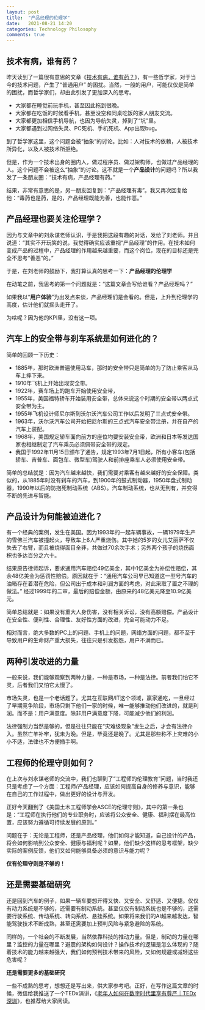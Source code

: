 ```yaml
---
layout: post
title:  "产品经理的伦理学"
date:   2021-08-21 14:20
categories: Technology Philosophy
comments: true
---
```


## 技术有病，谁有药？

昨天读到了一篇很有意思的文章《[技术有病，谁有药？](https://mp.weixin.qq.com/s/WzddW78uWOvOUeDg2nP15w)》，有一些哲学家，对于当今的技术问题，产生了“普通用户” 的困扰。当然，一般的用户，可能仅仅是简单的困扰，而哲学家们，却由此引发了更加深入的思考。

- 大家都在睡觉前玩手机，甚至因此拖到很晚。
- 大家都在吃饭的时候看手机，甚至没空和同桌吃饭的家人朋友交流。
- 大家都更加相信手机导航，也因为导航失灵，掉到了“坑”里。
- 大家都遇到过网络失灵、PC死机、手机死机、App出现bug。

到了哲学家这里，这个问题会被“抽象”的讨论。比如：人对技术的依赖，人被技术所异化，以及人被技术所拒绝。

但是，作为一个技术出身的圈内人，做过程序员、做过架构师，也做过产品经理的人。这个问题不会被这么“抽象”的讨论。这不就是一个**产品设计**的问题吗？所以我发了一条朋友圈：“技术有病，产品经理有药。”

结果，非常有意思的是，另一朋友回复到：“产品经理有毒”。我又再次回复给他：“毒药也是药，是的，产品经理既能为善，也能作恶。”

## 产品经理也要关注伦理学？

因为与文章中的刘永谋老师认识，于是我把这段有趣的对话，发给了刘老师。并且说道：“其实不开玩笑的说，我觉得确实应该重视“产品经理”的作用。在技术如何变成产品的过程中，产品经理的作用越来越重要，而这个岗位，现在的目标还是完全不思考“善恶”的。”

于是，在刘老师的鼓励下，我打算认真的思考一下：**产品经理的伦理学**

在动笔之前，我思考的第一个问题就是：“这篇文章会写给谁看？产品经理吗？”

如果我以“**用户体验**”为出发点来谈，产品经理们是会看的。但是，上升到伦理学的高度，估计他们就摇头走开了。

为啥呢？因为他的KPI里，没有这一项。

## 汽车上的安全带与刹车系统是如何进化的？

简单的回顾一下历史：

* 1885年，那时欧洲普遍使用马车，那时的安全带只是简单的为了防止乘客从马车上摔下来。
* 1910年飞机上开始出现安全带。
* 1922年，赛车场上的跑车开始使用安全带，
* 1955年，美国福特轿车开始装用安全带，总体来说这个时期的安全带以两点式安全带为主。
* 1955年飞机设计师尼尔斯到沃尔沃汽车公司工作以后发明了三点式安全带。
* 1963年，沃尔沃汽车公司开始把尼尔斯的三点式汽车安全带注册，并在自产的汽车上装配。
* 1968年，美国规定轿车面向前方的座位均要安装安全带，欧洲和日本等发达国家也相继制定了汽车乘员必须佩带安全带的规定。
* 我国于1992年11月15日颁布了通告，规定1993年7月1日起，所有小客车(包括轿车、吉普车、面包车、微型车)驾驶人和前排座乘车人必须使用安全带。

简单的总结就是：因为汽车越来越快，我们需要对乘客有越来越好的安全保障。类似的，从1885年时没有刹车的汽车，到1900年的鼓式制动器，1950年盘式制动器，1990年以后的防抱死制动系统（ABS）。汽车制动系统，也从无到有，并变得不断的先进与智能。

## 产品设计为何能被迫进化？

有一个经典的案例，发生在美国。因为1993年的一起车辆事故，一辆1979年生产的雪佛兰汽车被撞起火，导致车上6人严重烧伤。其中她的5岁的女儿艾丽萨不仅失去了右臂，而且被烧得面目全非，共做过70余次手术；另外两个孩子的烧伤面积也多达百分之六十。

结果原告律师起诉，要求通用汽车赔偿49亿美金，其中1亿美金为补偿性赔偿，其余48亿美金为惩罚性赔偿。原因就在于：“通用汽车公司早已知道这一型号汽车的油箱存在着潜在危险，但公司出于成本和利润方面的考虑，对此采取了置之不理的做法。” 经过1999年的二审，最后的赔偿金额，由原来的48亿美元降至10.9亿美元。

简单总结就是：如果没有重大人身伤害，没有相关诉讼，没有高额赔偿。产品设计在安全性、便利性、合理性、友好性方面的改进，完全可能动力不足。

相对而言，绝大多数的PC上的问题、手机上的问题，网络方面的问题，都不至于导致用户的生命财产重大损失，往往只是引发抱怨，用户不满而已。

## 两种引发改进的力量

一般来说，我们能够观察到两种力量，一种是市场，一种是法律。前者我们怕它不灵，后者我们又怕它太慢了。

市场失灵，也是一个老话题了。尤其在互联网/IT这个领域，赢家通吃，一旦经过了早期竞争阶段，市场只剩下他们一家的时候，唯一能够推动他们改进的，就是利润。而不是：用户满意度。除非用户满意度下降，可能减少他们的利润。

法律强制力当然是够的，但是往往只能在“灾难级现象”发生之后，才会有法律介入。虽然亡羊补牢，犹未为晚。但是，毕竟还是晚了。尤其是那些称不上灾难的小小不适，法律也不方便插手啊。

## 工程师的伦理守则如何？

在上次与刘永谋老师的交流中，我们也聊到了“工程师的伦理教育”问题，当时我还只是考虑了一个方面：工程师/产品经理，应该如何提高自身的修养与意识，能够在自己的工作过程中，做出更好的设计与开发。

正好今天翻到了《美国土木工程师学会ASCE的伦理守则》，其中的第一条也是：“工程师在执行他们的专业职务时，应该将公众安全、健康、福利摆在最高位置，应该努力遵循可持续发展的原则。”

问题在于：无论是工程师，还是产品经理，他们如何才能知道，自己设计的产品，将会如何影响到公众安全、健康与福利呢？如果，他们缺少这样的思考框架，缺少实际的案例反馈，他们又如何能够具备必须的意识与能力呢？

**仅有伦理守则是不够的！**

## 还是需要基础研究

还是回到汽车的例子，如果一辆车要想开得又快、又安全、又舒适、又便捷。仅仅有动力系统是不够的，还需要有制动系统。甚至仅仅有制动系统也是不够的，还需要行驶系统、传动系统、转向系统、悬挂系统。如果将来我们的AI越来越发达，智能驾驶技术不断成熟，甚至还需要加上预判风险与紧急避险的系统。

同样的，一个社会的不断发展，当然依靠科技的推动力量。但是，制动的力量在哪里？监控的力量在哪里？避震的架构如何设计？操作技术的逻辑是怎么体现的？随着技术的能力越来越强大，我们如何预判技术带来的风险，又如何规避或减轻这些危害呢？

**还是需要更多的基础研究**

一些不成熟的思考，想想还是写出来，供大家参考吧。正好，在写作这篇文章的时候，微信给我推送了一个TEDx演讲，《[老年人如何在数字时代里享有尊严｜TEDx深圳](https://mp.weixin.qq.com/s/DQyxioTE5UV1TgtDaV2J9Q)》，也推荐给大家阅读。
